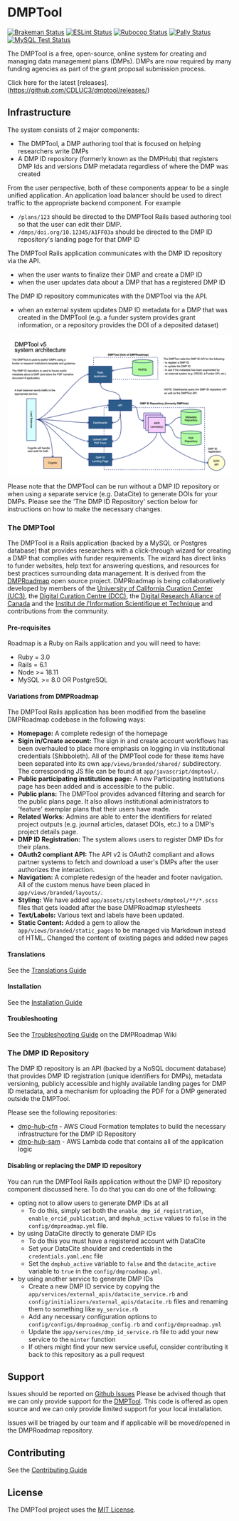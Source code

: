 # DMPTool

[![Brakeman Status](https://github.com/CDLUC3/dmptool/workflows/Brakeman/badge.svg)](https://github.com/CDLUC3/dmptool/actions)
[![ESLint Status](https://github.com/CDLUC3/dmptool/workflows/ESLint/badge.svg)](https://github.com/CDLUC3/dmptool/actions)
[![Rubocop Status](https://github.com/CDLUC3/dmptool/workflows/Rubocop/badge.svg)](https://github.com/CDLUC3/dmptool/actions)
[![Pally Status](https://github.com/CDLUC3/dmptool/workflows/Pa11y%20Accessibility%20Checks/badge.svg)](https://github.com/CDLUC3/dmptool/actions)
[![MySQL Test Status](https://github.com/CDLUC3/dmptool/workflows/Tests%20-%20MySQL/badge.svg)](https://github.com/CDLUC3/dmptool/actions)

The DMPTool is a free, open-source, online system for creating and managing data management plans (DMPs). DMPs are now required by many funding agencies as part of the grant proposal submission process.

Click here for the latest [releases].(https://github.com/CDLUC3/dmptool/releases/)

## Infrastructure

The system consists of 2 major components:
- The DMPTool, a DMP authoring tool that is focused on helping researchers write DMPs
- A DMP ID repository (formerly known as the DMPHub) that registers DMP Ids and versions DMP metadata regardless of where the DMP was created

From the user perspective, both of these components appear to be a single unified application. An application load balancer should be used to direct traffic to the appropriate backend component. For example
- `/plans/123` should be directed to the DMPTool Rails based authoring tool so that the user can edit their DMP.
- `/dmps/doi.org/10.12345/A1FF03a` should be directed to the DMP ID repository's landing page for that DMP ID

The DMPTool Rails application communicates with the DMP ID repository via the API.
- when the user wants to finalize their DMP and create a DMP ID
- when the user updates data about a DMP that has a registered DMP ID

The DMP ID repository communicates with the DMPTool via the API.
- when an external system updates DMP ID metadata for a DMP that was created in the DMPTool (e.g. a funder system provides grant information, or a repository provides the DOI of a deposited dataset)

<img src="https://github.com/CDLUC3/dmptool/blob/main/docs/v5/architecture.png" alt="screenshot of DMPTool and DMP ID repository infrastructure" width="700"/>

Please note that the DMPTool can be run without a DMP ID repository or when using a separate service (e.g. DataCite) to generate DOIs for your DMPs. Please see the 'The DMP ID Repository' section below for instructions on how to make the necessary changes.

### The DMPTool

The DMPTool is a Rails application (backed by a MySQL or Postgres database) that provides researchers with a click-through wizard for creating a DMP that complies with funder requirements. The wizard has direct links to funder websites, help text for answering questions, and resources for best practices surrounding data management. It is derived from the [DMPRoadmap](https://github.com/DMPRoadmap/roadmap) open source project. DMPRoadmap is being collaboratively developed by members of the [University of California Curation Center (UC3)](https://cdlib.org/services/uc3/), the [Digital Curation Centre (DCC)](https://www.dcc.ac.uk), the [Digital Research Alliance of Canada](https://alliancecan.ca/en) and the [Institut de l'Information Scientifique et Technique](https://www.inist.fr) and contributions from the community.

#### Pre-requisites
Roadmap is a Ruby on Rails application and you will need to have:
* Ruby = 3.0
* Rails = 6.1
* Node >= 18.11
* MySQL >= 8.0 OR PostgreSQL

#### Variations from DMPRoadmap

The DMPTool Rails application has been modified from the baseline DMPRoadmap codebase in the following ways:

- **Homepage:** A complete redesign of the homepage
- **Sigin in/Create account:** The sign in and create account workflows has been overhauled to place more emphasis on logging in via institutional credentials (Shibboleth). All of the DMPTool code for these items have been separated into its own `app/views/branded/shared/` subdirectory. The corresponding JS file can be found at `app/javascript/dmptool/`.
- **Public participating institutions page:** A new Participating Institutions page has been added and is accessible to the public.
- **Public plans:** The DMPTool provides advanced filtering and search for the public plans page. It also allows institutional administrators to 'feature' exemplar plans that their users have made.
- **Related Works:** Admins are able to enter the identifiers for related project outputs (e.g. journal articles, dataset DOIs, etc.) to a DMP's project details page.
- **DMP ID Registration:** The system allows users to register DMP IDs for their plans.
- **OAuth2 compliant API:** The API v2 is OAuth2 compliant and allows partner systems to fetch and download a user's DMPs after the user authorizes the interaction.
- **Navigation:** A complete redesign of the header and footer navigation. All of the custom menus have been placed in `app/views/branded/layouts/`.
- **Styling:** We have added `app/assets/stylesheets/dmptool/**/*.scss` files that gets loaded after the base DMPRoadmap stylesheets
- **Text/Labels:** Various text and labels have been updated.
- **Static Content:** Added a gem to allow the `app/views/branded/static_pages` to be managed via Markdown instead of HTML. Changed the content of existing pages and added new pages

#### Translations

See the [Translations Guide](https://github.com/DMPRoadmap/roadmap/wiki/Translations)

#### Installation

See the [Installation Guide](https://github.com/CDLUC3/dmptool/wiki/installation)

#### Troubleshooting
See the [Troubleshooting Guide](https://github.com/DMPRoadmap/roadmap/wiki/Troubleshooting) on the DMPRoadmap Wiki

### The DMP ID Repository

The DMP ID repository is an API (backed by a NoSQL document database) that provides DMP ID registration (unique identifiers for DMPs), metadata versioning, publicly accessible and highly available landing pages for DMP ID metadata, and a mechanism for uploading the PDF for a DMP generated outside the DMPTool.

Please see the following repositories:
- [dmp-hub-cfn](https://github.com/CDLUC3/dmp-hub-cfn) - AWS Cloud Formation templates to build the necessary infrastructure for the DMP ID Repository
- [dmp-hub-sam](https://github.com/CDLUC3/dmp-hub-sam) - AWS Lambda code that contains all of the application logic

#### Disabling or replacing the DMP ID repository

You can run the DMPTool Rails application without the DMP ID repository component discussed here. To do that you can do one of the following:
- opting not to allow users to generate DMP IDs at all
  - To do this, simply set both the `enable_dmp_id_registration`, `enable_orcid_publication`, and `dmphub_active` values to `false` in the `config/dmproadmap.yml` file.
- by using DataCite directly to generate DMP IDs
  - To do this you must have a registered account with DataCite
  - Set your DataCite shoulder and credentials in the `credentials.yaml.enc` file
  - Set the `dmphub_active` variable to `false` and the `datacite_active` variable to `true` in the `config/dmproadmap.yml`.
- by using another service to generate DMP IDs
  - Create a new DMP ID service by copying the `app/services/external_apis/datacite_service.rb` and `config/initializers/external_apis/datacite.rb` files and renaming them to something like `my_service.rb`
  - Add any necessary configuration options to `config/configs/dmproadmap_config.rb` and `config/dmproadmap.yml`
  - Update the `app/services/dmp_id_service.rb` file to add your new service to the `minter` function
  - If others might find your new service useful, consider contributing it back to this repository as a pull request

## Support

Issues should be reported on [Github Issues](https://github.com/CDLUC3/dmptool/issues)
Please be advised though that we can only provide support for the [DMPTool](https://dmptool.org). This code is offered as open source and we can only provide limited support for your local installation.

Issues will be triaged by our team and if applicable will be moved/opened in the DMPRoadmap repository.

## Contributing

See the [Contributing Guide](https://github.com/DMPRoadmap/roadmap/wiki/Get-involved)

## License
The DMPTool project uses the <a href="./LICENSE.md">MIT License</a>.
